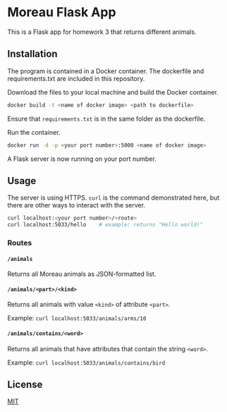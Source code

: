 # Moreau Flask App

This is a Flask app for homework 3 that returns different animals.

## Installation

The program is contained in a Docker container. The dockerfile and requirements.txt are included in this repository.

Download the files to your local machine and build the Docker container.

```bash
docker build -t <name of docker image> <path to dockerfile>
```
Ensure that ```requirements.txt``` is in the same folder as the dockerfile.

Run the container.

```bash
docker run -d -p <your port number>:5000 <name of docker image>
```

A Flask server is now running on your port number.

## Usage

The server is using HTTPS. ```curl``` is the command demonstrated here, but there are other ways to interact with the server.

```bash
curl localhost:<your port number>/<route>
curl localhost:5033/hello    # example: returns "Hello world!"
```

### Routes

####  ```/animals```

Returns all Moreau animals as JSON-formatted list.

#### ```/animals/<part>/<kind>```

Returns all animals with value ```<kind>``` of attribute ```<part>```.

Example: ```curl localhost:5033/animals/arms/10```

#### ```/animals/contains/<word>```
Returns all animals that have attributes that contain the string ```<word>```.

Example: ```curl localhost:5033/animals/contains/bird```

## License
[MIT](https://choosealicense.com/licenses/mit/)
